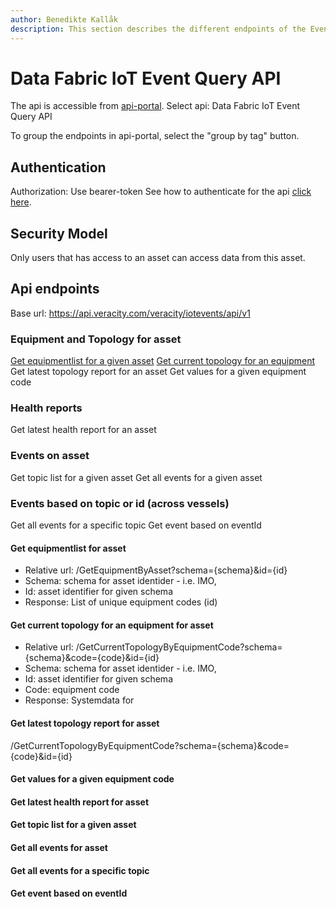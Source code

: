 ```yaml
---
author: Benedikte Kallåk
description: This section describes the different endpoints of the Event Query Api
---
```

# Data Fabric IoT Event Query API
The api is accessible from [api-portal](https://api-portal.veracity.com/).
Select api: Data Fabric IoT Event Query API

To group the endpoints in api-portal, select the "group by tag" button.

## Authentication
Authorization: Use bearer-token
See how to authenticate for the api [click here]( authenticate-api.md).

## Security Model
Only users that has access to an asset can access data from this asset.

## Api endpoints

Base url: https://api.veracity.com/veracity/iotevents/api/v1

### Equipment and Topology for asset
[Get equipmentlist for a given asset](#getequipmentlistforasset)
[Get current topology for an equipment](#getcurrenttopologyforanequipmentforasset)
Get latest topology report for an asset
Get values for a given equipment code

### Health reports 
Get latest health report for an asset

### Events on asset
Get topic list for a given asset
Get all events for a given asset

### Events based on topic or id (across vessels)
Get all events for a specific topic
Get event based on eventId


#### Get equipmentlist for asset
- Relative url: /GetEquipmentByAsset?schema={schema}&id={id}
- Schema: schema for asset identider - i.e. IMO, 
- Id: asset identifier for given schema
- Response: List of unique equipment codes (id)

#### Get current topology for an equipment for asset
- Relative url: /GetCurrentTopologyByEquipmentCode?schema={schema}&code={code}&id={id}
- Schema: schema for asset identider - i.e. IMO, 
- Id: asset identifier for given schema
- Code: equipment code
- Response: Systemdata for 

#### Get latest topology report for asset
/GetCurrentTopologyByEquipmentCode?schema={schema}&code={code}&id={id}

#### Get values for a given equipment code

#### Get latest health report for asset

#### Get topic list for a given asset

#### Get all events for asset

#### Get all events for a specific topic

#### Get event based on eventId

